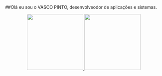 ##Olá  eu sou o VASCO PINTO, desenvolveodor de aplicações e sistemas.
<div align="center"><div align="center"><div align="center">
  <a href="https://github.com/CoderVasco">
  <img height="180em" src="https://github-readme-stats.vercel.app/api?username=CoderVasco&show_icons=true&theme=dracula&include_all_commits=true&count_private=true"/>
  <img height="180em" src="https://github-readme-stats.vercel.app/api/top-langs/?username=CoderVasco&layout=compact&langs_count=7&theme=dracula"/>
</div>
  
